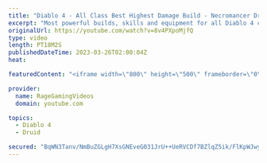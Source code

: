 ```yaml
---
title: "Diablo 4 - All Class Best Highest Damage Build - Necromancer Druid Sorcerer Skill & Equipment Guide!"
excerpt: "Most powerful builds, skills and equipment for all Diablo 4 classes! Enjoy! Full Druid Build: https://youtu.be/CIlRkjm_3rw Full ..."
originalUrl: https://youtube.com/watch?v=8v4PXpoMjfQ
type: video
length: PT18M2S
publishedDateTime: 2023-03-26T02:00:04Z
heat: 

featuredContent: "<iframe width=\"800\" height=\"500\" frameborder=\"0\" src=\"https://www.youtube.com/embed/8v4PXpoMjfQ\" allow=\"accelerometer; autoplay; encrypted-media; gyroscope; picture-in-picture\" allowfullscreen></iframe>"

provider:
  name: RageGamingVideos
  domain: youtube.com

topics:
  - Diablo 4
  - Druid

secured: "BqWN3Tanv/NmBuZGLgH7XsGNEveG031JrU++UeRVCDf7BZlqZ5ik/FlKpWJwytxDOte38Bx29u1FE7y6XWzORu2M5bbx1TdppN6jq+95AcbHN909S9qjTutNvkTEw2cloeI8qvY14wLKEo6ojVzlNnNebZ/aQZ6xWt3fnlAnBv+N6GMGRje7OM0NnPLJsq9iamY4wrxteyCe8+F6SfIXkFsGcSbGLiJ5iRvdwqGesDlHMhF6IbG+sP9wqB8iedKQ3q163+Y95ppxqtdJu9/3JgdG6px2nwMAjHACE8Z1w1P8OjqCETCT8hNZ12aEmNZ7FiTYbpx/NqJmorcmFgRza2S32NlKk5lGTi5B+XOfOs96XlUOA+euZwj8DUXnS8RQfncNJMWjKk7bQEZEYJIgBvIYNNfn6b/Exm5hqbGJ7vk=;yQHPGc5GbynP53bNK6ZBAw=="
---
```


